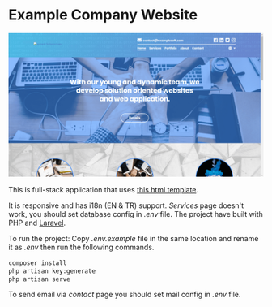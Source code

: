 # Example Company Website

![The project's screenshot.](ss/ss1.png)

This is full-stack application that uses [this html template](https://github.com/19XLR95/example-company-website-template-1).

It is responsive and has i18n (EN & TR) support. *Services* page doesn't work, you should set database config in *.env* file. The project have built with PHP and [Laravel](https://laravel.com/).

To run the project:
Copy *.env.example* file in the same location and rename it as *.env* then run the following commands.
```
composer install
php artisan key:generate
php artisan serve
```
To send email via *contact* page you should set mail config in *.env* file.
